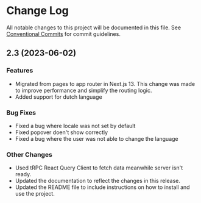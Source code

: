 # Change Log

All notable changes to this project will be documented in this file.
See [Conventional Commits](https://conventionalcommits.org) for commit guidelines.

## 2.3 (2023-06-02)

### Features

- Migrated from pages to app router in Next.js 13. This change was made to improve performance and simplify the routing logic.
- Added support for dutch language

### Bug Fixes

- Fixed a bug where locale was not set by default
- Fixed popover doen't show correctly
- Fixed a bug where the user was not able to change the language

### Other Changes

- Used tRPC React Query Client to fetch data meanwhile server isn't ready.
- Updated the documentation to reflect the changes in this release.
- Updated the README file to include instructions on how to install and use the project.
